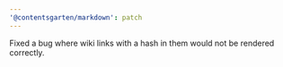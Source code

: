 ```yaml
---
'@contentsgarten/markdown': patch
---
```


Fixed a bug where wiki links with a hash in them would not be rendered correctly.
